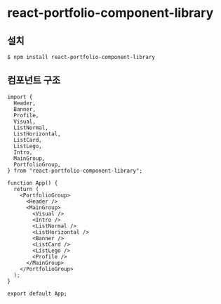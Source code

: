 # react-portfolio-component-library

## 설치

`$ npm install react-portfolio-component-library`

## 컴포넌트 구조

```
import {
  Header,
  Banner,
  Profile,
  Visual,
  ListNormal,
  ListHorizontal,
  ListCard,
  ListLego,
  Intro,
  MainGroup,
  PortfolioGroup,
} from "react-portfolio-component-library";

function App() {
  return (
    <PortfolioGroup>
      <Header />
      <MainGroup>
        <Visual />
        <Intro />
        <ListNormal />
        <ListHorizontal />
        <Banner />
        <ListCard />
        <ListLego />
        <Profile />
      </MainGroup>
    </PortfolioGroup>
  );
}

export default App;

```
